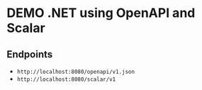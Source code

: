 # DEMO .NET using OpenAPI and Scalar

## Endpoints
* `http://localhost:8080/openapi/v1.json`
* `http://localhost:8080/scalar/v1`
